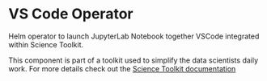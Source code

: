 # VS Code Operator

Helm operator to launch JupyterLab Notebook together VSCode integrated within Science Toolkit.

This component is part of a toolkit used to simplify the data scientists daily work.
For more details check out the [Science Toolkit documentation](https://intelygenz.github.io/science-toolkit/)

